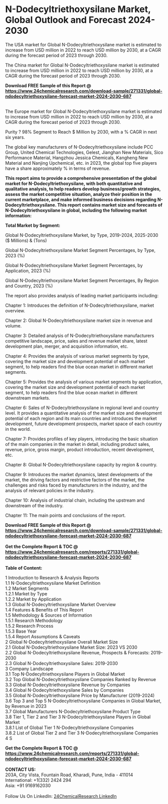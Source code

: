 <h1>N-Dodecyltriethoxysilane Market, Global Outlook and Forecast 2024-2030</h1><p>The USA market for Global N-Dodecyltriethoxysilane market is estimated to increase from USD million in 2022 to reach USD million by 2030, at a CAGR during the forecast period of 2023 through 2030.</p><p>
</p><p>The China market for Global N-Dodecyltriethoxysilane market is estimated to increase from USD million in 2022 to reach USD million by 2030, at a CAGR during the forecast period of 2023 through 2030.</p><div><b>Download FREE Sample of this Report @ 
            <a href="https://www.24chemicalresearch.com/download-sample/271331/global-ndodecyltriethoxysilane-forecast-market-2024-2030-687">
            https://www.24chemicalresearch.com/download-sample/271331/global-ndodecyltriethoxysilane-forecast-market-2024-2030-687</a></b></div><br><p>
</p><p>The Europe market for Global N-Dodecyltriethoxysilane market is estimated to increase from USD million in 2022 to reach USD million by 2030, at a CAGR during the forecast period of 2023 through 2030.</p><p>
Purity ? 98% Segment to Reach $ Million by 2030, with a % CAGR in next six years.</p><p>
The global key manufacturers of N-Dodecyltriethoxysilane include PCC Group, United Chemical Technologies, Gelest, Jianghan New Materials, Sico Performance Material, Hangzhou Jessica Chemicals, Kangheng New Material and Nanjing Upchemical, etc. in 2023, the global top five players have a share approximately % in terms of revenue.</p><p>
<strong>This report aims to provide a comprehensive presentation of the global market for N-Dodecyltriethoxysilane, with both quantitative and qualitative analysis, to help readers develop business/growth strategies, assess the market competitive situation, analyze their position in the current marketplace, and make informed business decisions regarding N-Dodecyltriethoxysilane. This report contains market size and forecasts of N-Dodecyltriethoxysilane in global, including the following market information:</strong></p><p>
</p><p>
<strong>Total Market by Segment:</strong></p><p>
Global N-Dodecyltriethoxysilane Market, by Type, 2019-2024, 2025-2030 ($ Millions) &amp; (Tons)</p><p>
Global N-Dodecyltriethoxysilane Market Segment Percentages, by Type, 2023 (%)</p><p>
</p><p>
Global N-Dodecyltriethoxysilane Market Segment Percentages, by Application, 2023 (%)</p><p>
</p><p>
Global N-Dodecyltriethoxysilane Market Segment Percentages, By Region and Country, 2023 (%)</p><p>
</p><p>
The report also provides analysis of leading market participants including:</p><p>
</p><p>
</p><p>
Chapter 1: Introduces the definition of N-Dodecyltriethoxysilane, market overview.</p><p>
Chapter 2: Global N-Dodecyltriethoxysilane market size in revenue and volume.</p><p>
Chapter 3: Detailed analysis of N-Dodecyltriethoxysilane manufacturers competitive landscape, price, sales and revenue market share, latest development plan, merger, and acquisition information, etc.</p><p>
Chapter 4: Provides the analysis of various market segments by type, covering the market size and development potential of each market segment, to help readers find the blue ocean market in different market segments.</p><p>
Chapter 5: Provides the analysis of various market segments by application, covering the market size and development potential of each market segment, to help readers find the blue ocean market in different downstream markets.</p><p>
Chapter 6: Sales of N-Dodecyltriethoxysilane in regional level and country level. It provides a quantitative analysis of the market size and development potential of each region and its main countries and introduces the market development, future development prospects, market space of each country in the world.</p><p>
Chapter 7: Provides profiles of key players, introducing the basic situation of the main companies in the market in detail, including product sales, revenue, price, gross margin, product introduction, recent development, etc.</p><p>
Chapter 8: Global N-Dodecyltriethoxysilane capacity by region &amp; country.</p><p>
Chapter 9: Introduces the market dynamics, latest developments of the market, the driving factors and restrictive factors of the market, the challenges and risks faced by manufacturers in the industry, and the analysis of relevant policies in the industry.</p><p>
Chapter 10: Analysis of industrial chain, including the upstream and downstream of the industry.</p><p>
Chapter 11: The main points and conclusions of the report.</p><div><b>Download FREE Sample of this Report @ 
            <a href="https://www.24chemicalresearch.com/download-sample/271331/global-ndodecyltriethoxysilane-forecast-market-2024-2030-687">
            https://www.24chemicalresearch.com/download-sample/271331/global-ndodecyltriethoxysilane-forecast-market-2024-2030-687</a></b></div><br><div><b>Get the Complete Report & TOC @ 
            <a href="https://www.24chemicalresearch.com/reports/271331/global-ndodecyltriethoxysilane-forecast-market-2024-2030-687">
            https://www.24chemicalresearch.com/reports/271331/global-ndodecyltriethoxysilane-forecast-market-2024-2030-687</a></b></div><br>
            <b>Table of Content:</b><p>1 Introduction to Research & Analysis Reports<br />
    1.1 N-Dodecyltriethoxysilane Market Definition<br />
    1.2 Market Segments<br />
        1.2.1 Market by Type<br />
        1.2.2 Market by Application<br />
    1.3 Global N-Dodecyltriethoxysilane Market Overview<br />
    1.4 Features & Benefits of This Report<br />
    1.5 Methodology & Sources of Information<br />
        1.5.1 Research Methodology<br />
        1.5.2 Research Process<br />
        1.5.3 Base Year<br />
        1.5.4 Report Assumptions & Caveats<br />
2 Global N-Dodecyltriethoxysilane Overall Market Size<br />
    2.1 Global N-Dodecyltriethoxysilane Market Size: 2023 VS 2030<br />
    2.2 Global N-Dodecyltriethoxysilane Revenue, Prospects & Forecasts: 2019-2030<br />
    2.3 Global N-Dodecyltriethoxysilane Sales: 2019-2030<br />
3 Company Landscape<br />
    3.1 Top N-Dodecyltriethoxysilane Players in Global Market<br />
    3.2 Top Global N-Dodecyltriethoxysilane Companies Ranked by Revenue<br />
    3.3 Global N-Dodecyltriethoxysilane Revenue by Companies<br />
    3.4 Global N-Dodecyltriethoxysilane Sales by Companies<br />
    3.5 Global N-Dodecyltriethoxysilane Price by Manufacturer (2019-2024)<br />
    3.6 Top 3 and Top 5 N-Dodecyltriethoxysilane Companies in Global Market, by Revenue in 2023<br />
    3.7 Global Manufacturers N-Dodecyltriethoxysilane Product Type<br />
    3.8 Tier 1, Tier 2 and Tier 3 N-Dodecyltriethoxysilane Players in Global Market<br />
        3.8.1 List of Global Tier 1 N-Dodecyltriethoxysilane Companies<br />
        3.8.2 List of Global Tier 2 and Tier 3 N-Dodecyltriethoxysilane Companies<br />
4 S</p><div><b>Get the Complete Report & TOC @ 
            <a href="https://www.24chemicalresearch.com/reports/271331/global-ndodecyltriethoxysilane-forecast-market-2024-2030-687">
            https://www.24chemicalresearch.com/reports/271331/global-ndodecyltriethoxysilane-forecast-market-2024-2030-687</a></b></div><br><b>CONTACT US:</b><br>
            203A, City Vista, Fountain Road, Kharadi, Pune, India - 411014<br>
            International: +1(332) 2424 294<br>
            Asia: +91 9169162030 <br><br>
            Follow Us On LinkedIn: <a href="https://www.linkedin.com/company/24chemicalresearch/">24ChemicalResearch LinkedIn</a>